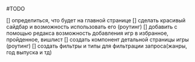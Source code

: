 #TODO

[] определиться, что будет на главной странице
[] сделать красивый сайдбар и возможность использовать его (роутинг)
[] добавить с помощью редакса возможность добавления игр в избранное, пройденное, вишлист
[] создать компонент детальной страницы игры (роутинг)
[] создать фильтры и типы для фильтрации запроса(жанры, год выпуска и тд)
